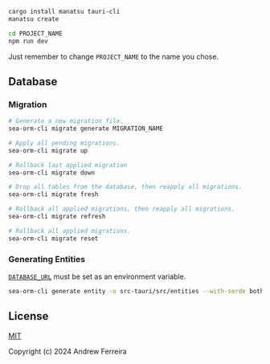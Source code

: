 ```bash
cargo install manatsu tauri-cli
manatsu create

cd PROJECT_NAME
npm run dev
```

Just remember to change `PROJECT_NAME` to the name you chose.

## Database

### Migration

```sh
# Generate a new migration file.
sea-orm-cli migrate generate MIGRATION_NAME

# Apply all pending migrations.
sea-orm-cli migrate up

# Rollback last applied migration
sea-orm-cli migrate down

# Drop all tables from the database, then reapply all migrations.
sea-orm-cli migrate fresh

# Rollback all applied migrations, then reapply all migrations.
sea-orm-cli migrate refresh

# Rollback all applied migrations.
sea-orm-cli migrate reset
```

### Generating Entities

[`DATABASE_URL`](https://www.sea-ql.org/SeaORM/docs/generate-entity/sea-orm-cli/#configure-environment) must be set as an environment variable.

```sh
sea-orm-cli generate entity -o src-tauri/src/entities --with-serde both
```

## License

[MIT](https://raw.githubusercontent.com/tsukilabs/manatsu/main/LICENSE)

Copyright (c) 2024 Andrew Ferreira
